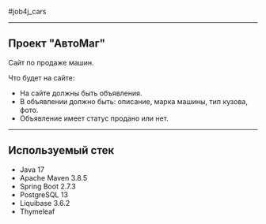#job4j_cars

---
Проект "АвтоМаг"
---
Сайт по продаже машин.

Что будет на сайте:

- На сайте должны быть объявления. 
- В объявлении должно быть: описание, марка машины, тип кузова, фото.
- Объявление имеет статус продано или нет.

---
Используемый стек
---
- Java 17
- Apache Maven 3.8.5
- Spring Boot 2.7.3
- PostgreSQL 13
- Liquibase 3.6.2
- Thymeleaf